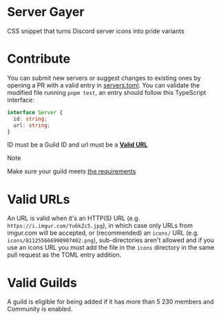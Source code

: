 # Server Gayer

CSS snippet that turns Discord server icons into pride variants

# Contribute

You can submit new servers or suggest changes to existing ones by opening a PR with a valid entry in [servers.toml](servers.toml). You can validate the modified file running `pnpm test`, an entry should follow this TypeScript interface:

```ts
interface Server {
  id: string;
  url: string;
}
```

ID must be a Guild ID and url must be a **[Valid URL](#valid-urls)**

> [!NOTE]  
> Make sure your guild meets [the requirements](#valid-guilds)

# Valid URLs

An URL is valid when it's an HTTP(S) URL (e.g. `https://i.imgur.com/Yu6kZc5.jpg`), in which case only URLs from imgur.com will be accepted, or (recommended) an `icons/` URL (e.g. `icons/811255666990907402.png`), sub-directories aren't allowed and if you use an icons URL you must add the file in the `icons` directory in the same pull request as the TOML entry addition.

# Valid Guilds

A guild is eligible for being added if it has more than 5 230 members and Community is enabled.
